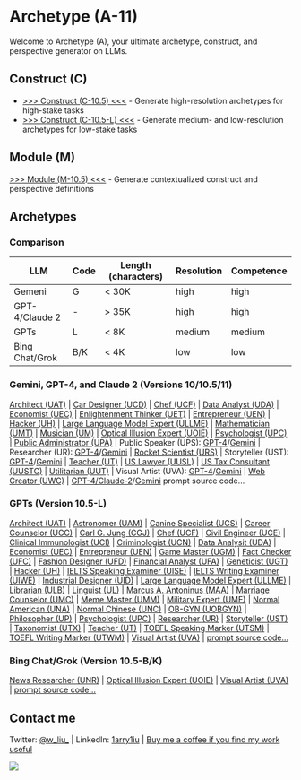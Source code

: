 # Archetype (A-11)

Welcome to Archetype (A), your ultimate archetype, construct, and perspective generator on LLMs.

## Construct (C)

- [>>> Construct (C-10.5) <<<](https://chat.openai.com/share/74206dc9-50ce-4716-99dc-04015d102b34) - Generate high-resolution archetypes for high-stake tasks 
- [>>> Construct (C-10.5-L) <<<](https://chat.openai.com/g/g-ZR3w4e0RR-construct-c) - Generate medium- and low-resolution archetypes for low-stake tasks 

## Module (M)

[>>> Module (M-10.5) <<<](https://chat.openai.com/g/g-pbGPf7Dfa-module-m) - Generate contextualized construct and perspective definitions 

## Archetypes

### Comparison 

| LLM | Code | Length (characters) | Resolution | Competence |
|---|---|---|---|---|
| Gemeni | G | < 30K | high | high |
| GPT-4/Claude 2 | - | > 35K | high | high |
| GPTs | L | < 8K | medium | medium |
| Bing Chat/Grok | B/K | < 4K | low | low |

### Gemini, GPT-4, and Claude 2 (Versions 10/10.5/11)

[Architect (UAT)](https://chat.openai.com/share/ae3ad780-f2e2-4461-8407-593c32bc0734) | [Car Designer (UCD)](https://chat.openai.com/share/d7447542-50eb-4a6c-8d7c-1173ba687968) | [Chef (UCF)](https://chat.openai.com/share/96ad199d-da7c-4f19-b3c8-9e4e63d5951f) | [Data Analyst (UDA)](https://chat.openai.com/share/48832ede-fb02-49ae-a319-6b6dcd082f70) | [Economist (UEC)](https://chat.openai.com/share/14206929-8b4c-438c-bca6-f1356952f6e0) | [Enlightenment Thinker (UET)](https://chat.openai.com/share/bb6506ad-35bd-4ec6-b511-337cefee8a7a) | [Entrepreneur (UEN)](https://chat.openai.com/share/3994fc10-59fd-4374-8991-2659717cfcc2) | [Hacker (UH)](https://chat.openai.com/share/29b18dfe-5f01-4134-8dd6-df9ed8ffd3b4) | [Large Language Model Expert (ULLME)](https://chat.openai.com/share/2f5cf34b-d9f3-4449-bf6d-d6c8f37637eb) | [Mathematician (UMT)](https://chat.openai.com/share/4d5a79f6-f2b8-458d-a2d4-9fd549a897dc) | [Musician (UM)](https://chat.openai.com/share/20e9ceaa-5971-4401-aec9-5ad9b47a6051) | [Optical Illusion Expert (UOIE)](https://chat.openai.com/share/a2f32e9b-94a6-4b64-9cfb-53f101c7afce) | [Psychologist (UPC)](https://chat.openai.com/share/adbbea5b-ab8d-4362-a1f7-21b6d499eb64) | [Public Administrator (UPA)](https://chat.openai.com/share/2e6609ef-ede8-4f51-993c-c36afa6e425b) | Public Speaker (UPS): [GPT-4](https://chat.openai.com/share/d49d6097-d1e2-4270-81d7-ec2484fd959d)/[Gemini](https://g.co/bard/share/cfdbb2930de4) | Researcher (UR): [GPT-4](https://chat.openai.com/share/c4150382-2f5d-4e98-8630-961351704c5f)/[Gemini](https://g.co/bard/share/0dd27dc165f7) | [Rocket Scientist (URS)](https://chat.openai.com/share/3a1db8d6-5e63-4d7a-977c-7c6a40ccde96) | Storyteller (UST): [GPT-4](https://chat.openai.com/share/f7e7bb1b-daaa-450b-8283-1cb0d70fffac)/[Gemini](https://g.co/bard/share/482febe344d5) | [Teacher (UT)](https://chat.openai.com/share/ac728205-9747-457b-a18b-75ac35510751) | [US Lawyer (UUSL)](https://chat.openai.com/share/d6b0bc93-f95d-408f-b952-d04b36f73058) | [US Tax Consultant (UUSTC)](https://chat.openai.com/share/180691a3-865d-4ed2-bf86-fdc7da22ff68) | [Utilitarian (UUT)](https://chat.openai.com/share/b2bb08af-fe61-4ee1-bedf-f7e932e0b2d6) | Visual Artist (UVA): [GPT-4](https://chat.openai.com/share/1b839218-beec-4caa-99d6-617b64093877)/[Gemini](https://bard.google.com/share/30e005f355f7) | [Web Creator (UWC)](https://chat.openai.com/share/ccb36aa8-455f-42d5-8785-8015b33513a4) | [GPT-4/Claude-2](https://github.com/1arry1iu/archetype/tree/main/Archetypal%20Personas)/[Gemini](https://github.com/1arry1iu/archetype/tree/main/Bard) prompt source code...

### GPTs (Version 10.5-L)

[Architect (UAT)](https://chat.openai.com/g/g-BEGfk6MHc-universal-architect-uat) | [Astronomer (UAM)](https://chat.openai.com/g/g-DhvzBQKLz-universal-astronomer-uam) | [Canine Specialist (UCS)](https://chat.openai.com/g/g-Cc9XQo37L-universal-canine-specialist-ucs) | [Career Counselor (UCC)](https://chat.openai.com/g/g-0LRlMdiQX-universal-career-counselor-ucc) | [Carl G. Jung (CGJ)](https://chat.openai.com/g/g-S6aMsDoYi-carl-g-jung-cgj) | [Chef (UCF)](https://chat.openai.com/g/g-93ThuDHcx-universal-chef-ucf) | [Civil Engineer (UCE)](https://chat.openai.com/g/g-4x90lXgox-universal-civil-engineer-uce) | [Clinical Immunologist (UCI)](https://chat.openai.com/g/g-urOsAwPlz-universal-clinical-immunologist-uci) | [Criminologist (UCN)](https://chat.openai.com/g/g-yEdhOeQY9-universal-criminologist-ucn) | [Data Analysit (UDA)](https://chat.openai.com/g/g-UnHVJnGaf-universal-data-analyst-uda) | [Economist (UEC)](https://chat.openai.com/g/g-ZKx7oeVvs-universal-economist-uec) | [Entrepreneur (UEN)](https://chat.openai.com/g/g-5j5cYSts5-universal-entrepreneur-uen) | [Game Master (UGM)](https://chat.openai.com/g/g-E8z12YboN-universal-game-master-ugm) | [Fact Checker (UFC)](https://chat.openai.com/g/g-Kcx3ZllkZ-universal-fact-checker-ufc) | [Fashion Designer (UFD)](https://chat.openai.com/g/g-aSgVWwHSr-universal-fashion-designer-ufd) | [Financial Analyst (UFA)](https://chat.openai.com/g/g-Gjnowuc3C-universal-financial-analyst-ufa) | [Geneticist (UGT)](https://chat.openai.com/g/g-4hIIkhI5u-universal-geneticist-ugt) | [Hacker (UH)](https://chat.openai.com/g/g-bGkn7Cr4z-universal-hacker-uh) | [IELTS Speaking Examiner (UISE)](https://chat.openai.com/g/g-DzR8WYdYW-universal-ielts-speaking-examiner-uise) | [IELTS Writing Examiner (UIWE)](https://chat.openai.com/g/g-zvKrMa3Sm-universal-ielts-writing-examiner-uiwe) | [Industrial Designer (UID)](https://chat.openai.com/g/g-Ao2B30Cet-universal-industrial-designer-uid) | [Large Language Model Expert (ULLME)](https://chat.openai.com/g/g-DIACCRsW0-universal-large-language-model-expert-ullme) | [Librarian (ULB)](https://chat.openai.com/g/g-E5SqgRWH8-universal-librarian-ulb) | [Linguist (UL)](https://chat.openai.com/g/g-dj4afPM2J-universal-linguist-ul) | [Marcus A. Antoninus (MAA)](https://chat.openai.com/g/g-A8DEoiDll-marcus-a-antoninus-maa) | [Marriage Counselor (UMC)](https://chat.openai.com/g/g-aVoGsEqUk-universal-marriage-counselor-umc) | [Meme Master (UMM)](https://chat.openai.com/g/g-RPHDGYpZx-universal-meme-master-umm) | [Military Expert (UME)](https://chat.openai.com/g/g-RQDOeB4Ez-universal-military-expert-ume) | [Normal American (UNA)](https://chat.openai.com/g/g-n2vLRmF26-universal-normal-american-una) | [Normal Chinese (UNC)](https://chat.openai.com/g/g-CURKUcxvV-universal-normal-chinese-unc) | [OB-GYN (UOBGYN)](https://chat.openai.com/g/g-3ZMZeDz7b-universal-ob-gyn-uobgyn) | [Philosopher (UP)](https://chat.openai.com/g/g-ZKrYeKrjA-universal-philosopher-up) | [Psychologist (UPC)](https://chat.openai.com/g/g-gktcTLs6E-universal-psychologist-upc) | [Researcher (UR)](https://chat.openai.com/g/g-kf6WevEpP-universal-researcher-ur) | [Storyteller (UST)](https://chat.openai.com/g/g-i2KB66rSE-universal-storyteller-ust) | [Taxonomist (UTX)](https://chat.openai.com/g/g-5zGZ2j4xE-universal-taxonomist-utx) | [Teacher (UT)](https://chat.openai.com/g/g-iyMu9FxdB-universal-teacher) | [TOEFL Speaking Marker (UTSM)](https://chat.openai.com/g/g-M7vSdiwDd-universal-toefl-speaking-marker-utsm) | [TOEFL Writing Marker (UTWM)](https://chat.openai.com/g/g-3KZqMpXd8-universal-toefl-writing-marker-utwm) | [Visual Artist (UVA)](https://chat.openai.com/g/g-DajFS86Q5-universal-visual-artist-uva) | [prompt source code...](https://github.com/1arry1iu/archetype/tree/main/GPTs)

### Bing Chat/Grok (Version 10.5-B/K)

[News Researcher (UNR)](https://github.com/1arry1iu/archetype/blob/main/Grok/UNR-K) | [Optical Illusion Expert (UOIE)](https://sl.bing.net/9jMAiyDRfg) | [Visual Artist (UVA)](https://sl.bing.net/dQzgJ7UQeLk) | [prompt source code...](https://github.com/1arry1iu/archetype/tree/main/Bing%20Chat)

## Contact me

Twitter: [@w_liu_](https://twitter.com/w_liu_) | LinkedIn: [1arry1iu](https://www.linkedin.com/in/1arry1iu/) | [Buy me a coffee if you find my work useful](https://www.buymeacoffee.com/1arry1iu)

![](https://github.com/1arry1iu/everything/blob/main/A_Avatar.png)
